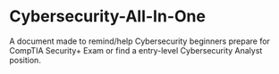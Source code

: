 # Cybersecurity-All-In-One
A document made to remind/help Cybersecurity beginners prepare for CompTIA Security+ Exam or find a entry-level Cybersecurity Analyst position.
